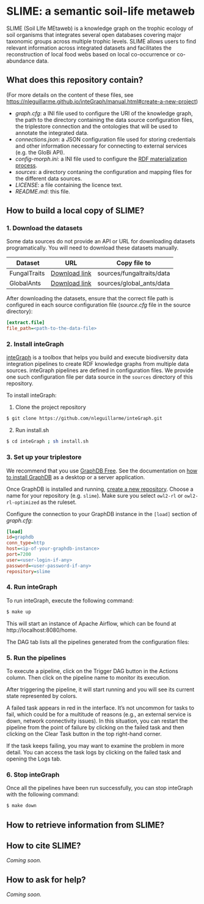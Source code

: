 # SLIME: a semantic soil-life metaweb

SLIME (Soil LIfe MEtaweb) is a knowledge graph on the trophic ecology of soil organisms that integrates several open databases covering major taxonomic groups across multiple trophic levels. SLIME allows users to find relevant information across integrated datasets and facilitates the reconstruction of local food webs based on local co-occurrence or co-abundance data.

## What does this repository contain?
(For more details on the content of these files, see https://nleguillarme.github.io/inteGraph/manual.html#create-a-new-project)
- *graph.cfg*: a INI file used to configure the URI of the knowledge graph, the path to the directory containing the data source configuration files, the triplestore connection and the ontologies that will be used to annotate the integrated data.
- *connections.json*: a JSON configuration file used for storing credentials and other information necessary for connecting to external services (e.g. the GloBi API).
- *config-morph.ini*: a INI file used to configure the [RDF materialization process](https://morph-kgc.readthedocs.io/en/latest/documentation/#configuration).
- *sources*: a directory contaning the configuration and mapping files for the different data sources.
- *LICENSE*: a file containing the licence text.
- *README.md*: this file.

## How to build a local copy of SLIME?

### 1. Download the datasets

Some data sources do not provide an API or URL for downloading datasets programatically. You will need to download these datasets manually.

| Dataset | URL | Copy file to |
| ------- | --- | ------------ |
| FungalTraits | [Download link](https://docs.google.com/spreadsheets/d/1cxImJWMYVTr6uIQXcTLwK1YNNzQvKJJifzzNpKCM6O0/edit?usp=sharing) | sources/fungaltraits/data |
| GlobalAnts   | [Download link](https://globalants.org/AntsDB/Entry) | sources/global_ants/data |

After downloading the datasets, ensure that the correct file path is configured in each source configuration file (*source.cfg* file in the source directory):
```ini
[extract.file]
file_path=<path-to-the-data-file>
```

### 2. Install inteGraph

[inteGraph](https://nleguillarme.github.io/inteGraph/) is a toolbox that helps you build and execute biodiversity data integration pipelines to create RDF knowledge graphs from multiple data sources. inteGraph pipelines are defined in configuration files. We provide one such configuration file per data source in the `sources` directory of this repository.

To install inteGraph:
1. Clone the project repository
```bash
$ git clone https://github.com/nleguillarme/inteGraph.git
```
2. Run install.sh
```bash
$ cd inteGraph ; sh install.sh
```

### 3. Set up your triplestore

We recommend that you use [GraphDB Free](https://graphdb.ontotext.com/). 
See the documentation on [how to install GraphDB](https://graphdb.ontotext.com/documentation/10.7/how-to-install-graphdb.html) as a desktop or a server application. 

Once GraphDB is installed and running, [create a new repository](https://graphdb.ontotext.com/documentation/10.7/creating-a-repository.html). Choose a name for your repository (e.g. `slime`).
Make sure you select `owl2-rl` or `owl2-rl-optimized` as the ruleset.

Configure the connection to your GraphDB instance in the `[load]` section of *graph.cfg*:

```ini
[load]
id=graphdb
conn_type=http
host=<ip-of-your-graphdb-instance>
port=7200
user=<user-login-if-any>
password=<user-password-if-any>
repository=slime
```

### 4. Run inteGraph

To run inteGraph, execute the following command:

```bash
$ make up
```
This will start an instance of Apache Airflow, which can be found at http://localhost:8080/home.

The DAG tab lists all the pipelines generated from the configuration files:

### 5. Run the pipelines

To execute a pipeline, click on the Trigger DAG button in the Actions column. Then click on the pipeline name to monitor its execution.

After triggering the pipeline, it will start running and you will see its current state represented by colors.

A failed task appears in red in the interface. It’s not uncommon for tasks to fail, which could be for a multitude of reasons (e.g., an external service is down, network connectivity issues). In this situation, you can restart the pipeline from the point of failure by clicking on the failed task and then clicking on the Clear Task button in the top right-hand corner.

If the task keeps failing, you may want to examine the problem in more detail. You can access the task logs by clicking on the failed task and opening the Logs tab.

### 6. Stop inteGraph

Once all the pipelines have been run successfully, you can stop inteGraph with the following command: 
```bash
$ make down
```

## How to retrieve information from SLIME?

## How to cite SLIME?

*Coming soon.*

## How to ask for help?

*Coming soon.*
